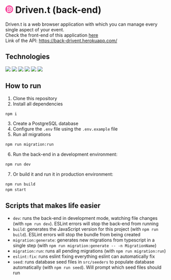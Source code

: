 # <img src="https://github.com/gmtorres95/Drivent-front/blob/main/public/favicon.png" height="24px" /> Driven.t (back-end)

Driven.t is a web browser application with which you can manage every single aspect of your event.  
Check the front-end of this application [here](https://github.com/gmtorres95/Drivent-front)  
Link of the API: https://back-drivent.herokuapp.com/  

## Technologies

<div styles="display: flex">
  <img src="https://img.shields.io/badge/Node.js-43853D?style=for-the-badge&logo=node.js&logoColor=white" />
  <img src="https://img.shields.io/badge/TypeScript-007ACC?style=for-the-badge&logo=typescript&logoColor=white" />
  <img src="https://img.shields.io/badge/TypeORM-E93524?style=for-the-badge&logo=typeorm&logoColor=3E3E3E" />
  <img src="https://img.shields.io/badge/PostgreSQL-316192?style=for-the-badge&logo=postgresql&logoColor=white" />
  <img src="https://img.shields.io/badge/Express.js-404D59?style=flat-square&logo=express&logoColor=white" height="28px" />
  <img src="https://img.shields.io/badge/Heroku-430098?style=for-the-badge&logo=heroku&logoColor=white" />
</div>

## How to run
1. Clone this repository
2. Install all dependencies

```bash
npm i
```

3. Create a PostgreSQL database  
4. Configure the `.env` file using the `.env.example` file
5. Run all migrations

```bash
npm run migration:run
```

6. Run the back-end in a development environment:

```bash
npm run dev
```

7. Or build it and run it in production environment:

```bash
npm run build
npm start
```

## Scripts that makes life easier
- `dev`: runs the back-end in development mode, watching file changes (with `npm run dev`). ESLint errors will stop the back-end from running
- `build`: generates the JavaScript version for this project (with `npm run build`). ESLint errors will stop the bundle from being created
- `migration:generate`: generates new migrations from typescript in a single step (with `npm run migration:generate -- -n MigrationName`)
- `migration:run`: runs all pending migrations (with `npm run migration:run`)
- `eslint:fix`: runs eslint fixing everything eslint can automatically fix
- `seed`: runs database seed files in `src/seeders` to populate database automatically (with `npm run seed`). Will prompt which seed files should run
